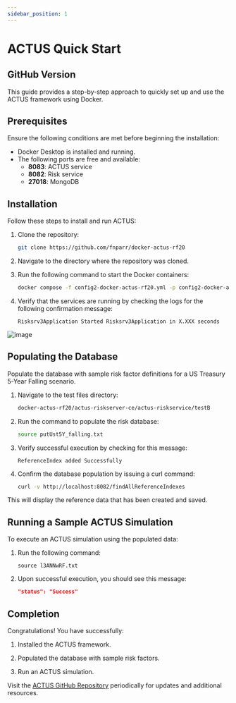 ```yaml
---
sidebar_position: 1
---
```


# ACTUS Quick Start 

##  GitHub Version

This guide provides a step-by-step approach to quickly set up and use the ACTUS framework using Docker.

## Prerequisites

Ensure the following conditions are met before beginning the installation:

- Docker Desktop is installed and running.
- The following ports are free and available:
  - **8083**: ACTUS service
  - **8082**: Risk service
  - **27018**: MongoDB

## Installation

Follow these steps to install and run ACTUS:

1. Clone the repository:
   ```bash
   git clone https://github.com/fnparr/docker-actus-rf20
2. Navigate to the directory where the repository was cloned.

3. Run the following command to start the Docker containers:
    ```bash
    docker compose -f config2-docker-actus-rf20.yml -p config2-docker-actus-rf20 up

4. Verify that the services are running by checking the logs for the following confirmation message:
    ```plaintext
    Risksrv3Application Started Risksrv3Application in X.XXX seconds

![image](../assets/quickstart.jpg)

## Populating the Database
Populate the database with sample risk factor definitions for a US Treasury 5-Year Falling scenario.

1. Navigate to the test files directory:
    ```bash
    docker-actus-rf20/actus-riskserver-ce/actus-riskservice/testB
2. Run the command to populate the risk database:
    ```bash
    source putUst5Y_falling.txt
3. Verify successful execution by checking for this message:
    ```plaintext
    ReferenceIndex added Successfully
4. Confirm the database population by issuing a curl command:
    ```bash
    curl -v http://localhost:8082/findAllReferenceIndexes

This will display the reference data that has been created and saved.

## Running a Sample ACTUS Simulation

To execute an ACTUS simulation using the populated data:

1. Run the following command:
    ```plaintext
    source l3ANNwRF.txt

2. Upon successful execution, you should see this message:
    ```json
    "status": "Success"

## Completion

Congratulations! You have successfully:

1. Installed the ACTUS framework.

2. Populated the database with sample risk factors.

3. Run an ACTUS simulation.

Visit the [ACTUS GitHub Repository](https://github.com/fnparr/docker-actus-rf20) periodically for updates and additional resources.





